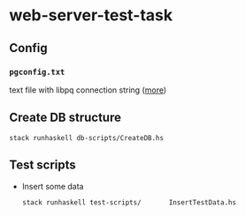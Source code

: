 # web-server-test-task

## Config
### `pgconfig.txt`

text file with libpq connection string ([more](https://www.postgresql.org/docs/current/libpq-connect.html#LIBPQ-CONNSTRING))


## Create DB structure

```
stack runhaskell db-scripts/CreateDB.hs
```

## Test scripts
- Insert some data
  ```
  stack runhaskell test-scripts/       InsertTestData.hs
  ```